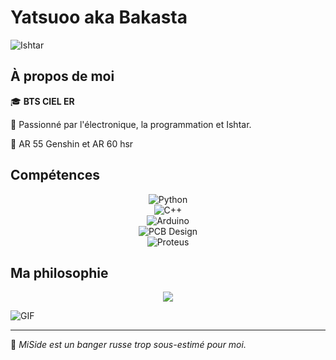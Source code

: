 
# Yatsuoo aka Bakasta

![Ishtar](https://static.wikia.nocookie.net/one-piece-fan-fiction/images/e/e7/Fate_Ishtar_7.gif/revision/latest/scale-to-width-down/250?cb=20200108154220&path-prefix=fr)

## À propos de moi

🎓 **BTS CIEL ER**  

🔧 Passionné par l'électronique, la programmation et Ishtar.

🔧   AR 55 Genshin et AR 60 hsr  

## Compétences

<div align="center">
  
  ![Python](https://img.shields.io/badge/Python-%2314354C.svg?style=for-the-badge&logo=python&logoColor=white)  
  ![C++](https://img.shields.io/badge/C++-%2300599C.svg?style=for-the-badge&logo=c%2B%2B&logoColor=white)  
  ![Arduino](https://img.shields.io/badge/Arduino-%2300979D.svg?style=for-the-badge&logo=arduino&logoColor=white)  
  ![PCB Design](https://img.shields.io/badge/PCB%20Design-%234caf50.svg?style=for-the-badge&logo=Altium%20Designer&logoColor=white)  
  ![Proteus](https://img.shields.io/badge/Proteus-%23006db3.svg?style=for-the-badge&logoColor=white)  

</div>

## Ma philosophie

<div align="center">
  <p>
    <img src="https://readme-typing-svg.herokuapp.com?font=Fira+Code&pause=1000&color=00FF00&width=435&lines=Les+PCB+et+Proteus%2C+c'est+la+vie.">
  </p>
</div>

![GIF](https://www.labcenter.com/manualrouting/images/vDRC.gif.pagespeed.ce.xdK-_tXUBD.gif)


---

🚀 *MiSide est un banger russe trop sous-estimé pour moi.* 
